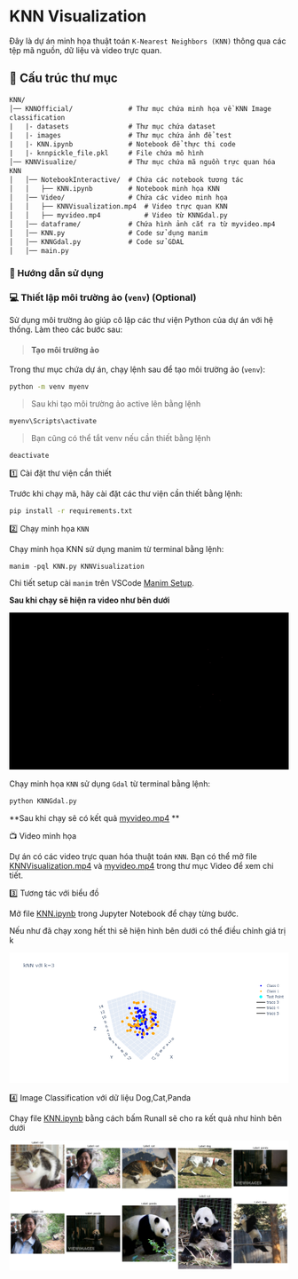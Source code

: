 # KNN Visualization

Đây là dự án minh họa thuật toán `K-Nearest Neighbors (KNN)` thông qua các tệp mã nguồn, dữ liệu và video trực quan.

## :file_folder: Cấu trúc thư mục

```
KNN/
│── KNNOfficial/              # Thư mục chứa minh họa về KNN Image classification
|   |- datasets               # Thư mục chứa dataset   
|   |- images                 # Thư mục chứa ảnh để test
|   |- KNN.ipynb              # Notebook để thực thi code
|   |- knnpickle_file.pkl     # File chứa mô hình
│── KNNVisualize/             # Thư mục chứa mã nguồn trực quan hóa KNN
│   │── NotebookInteractive/  # Chứa các notebook tương tác
│   │   ├── KNN.ipynb         # Notebook minh họa KNN
│   │── Video/                # Chứa các video minh họa
│   │   ├── KNNVisualization.mp4  # Video trực quan KNN
│   │   ├── myvideo.mp4           # Video từ KNNGdal.py
│   │── dataframe/            # Chứa hình ảnh cắt ra từ myvideo.mp4
│   │── KNN.py                # Code sử dụng manim
│   │── KNNGdal.py            # Code sử GDAL
│   │── main.py               
```

### :rocket: Hướng dẫn sử dụng

### :computer: Thiết lập môi trường ảo (`venv`) (Optional)
Sử dụng môi trường ảo giúp cô lập các thư viện Python của dự án với hệ thống. Làm theo các bước sau:

> #### **Tạo môi trường ảo**
Trong thư mục chứa dự án, chạy lệnh sau để tạo môi trường ảo (`venv`):

```bash
python -m venv myenv
```

> Sau khi tạo môi trường ảo active lên bằng lệnh

```bash
myenv\Scripts\activate
```

> Bạn cũng có thể tắt venv nếu cần thiết bằng lệnh

```bash
deactivate
```

:one: Cài đặt thư viện cần thiết

Trước khi chạy mã, hãy cài đặt các thư viện cần thiết bằng lệnh:

```bash
pip install -r requirements.txt 
```

:two: Chạy minh họa `KNN`

Chạy minh họa KNN sử dụng manim từ terminal bằng lệnh:
```
manim -pql KNN.py KNNVisualization
```

Chi tiết setup cài `manim` trên VSCode [Manim Setup](https://www.youtube.com/watch?v=ib-I3ayqFaw).

**Sau khi chạy sẽ hiện ra video như bên dưới**

![alt text](KNNVisualize/Video/Gif/ManimKNNVissualize.gif)

Chạy minh họa `KNN` sử dụng `Gdal` từ terminal bằng lệnh:

```bash
python KNNGdal.py
```

**Sau khi chạy sẽ có kết quả [myvideo.mp4](/KNN/KNNVisualize/Video/myvideo.mp4) **


:tv: Video minh họa

Dự án có các video trực quan hóa thuật toán `KNN`. Bạn có thể mở file [KNNVisualization.mp4](/KNN/KNNVisualize/Video/KNNVisualization.mp4) và [myvideo.mp4](/KNN/KNNVisualize/Video/myvideo.mp4) trong thư mục Video để xem chi tiết.

:three: Tương tác với biểu đồ

Mở file [KNN.ipynb](/KNN/KNNVisualize/NotebookInteractive/KNN.ipynb) trong Jupyter Notebook để chạy từng bước.

Nếu như đã chạy xong hết thì sẽ hiện hình bên dưới có thể điều chỉnh giá trị k

![alt text](/KNN/KNNVisualize/NotebookInteractive/newplot.png "Title")

:four: Image Classification với dữ liệu Dog,Cat,Panda

Chạy file [KNN.ipynb](/KNN/KNNOfficial/KNN.ipynb) bằng cách bấm Runall sẽ cho ra kết quả như hình bên dưới

![alt text](/KNN/KNNOfficial/output.png "Title")
